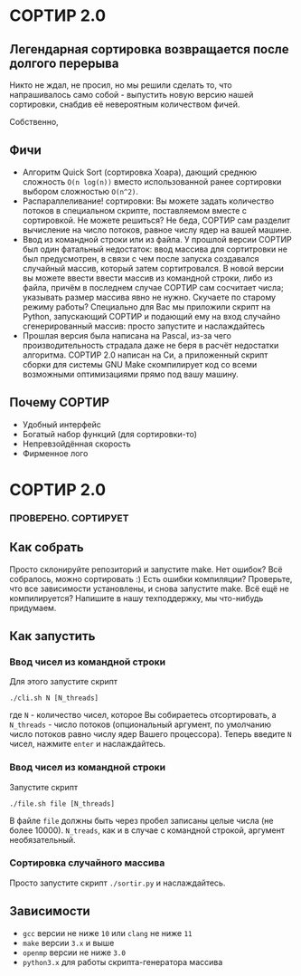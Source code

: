 # СОРТИР 2.0

## Легендарная сортировка возвращается после долгого перерыва

Никто не ждал, не просил, но мы решили сделать то, что напрашивалось само собой - 
выпустить новую версию нашей сортировки, снабдив её невероятным количеством фичей.

Собственно,

## Фичи
- Алгоритм Quick Sort (сортировка Хоара), дающий среднюю сложность `O(n log(n))`
 вместо использованной ранее сортировки выбором сложностью `O(n^2)`.
- Распараллеливание! сортировки: Вы можете задать количество потоков в специальном скрипте,
поставляемом вместе с сортировкой. Не можете решиться? Не беда, СОРТИР сам разделит вычисление на
число потоков, равное числу ядер на вашей машине.
- Ввод из командной строки или из файла. У прошлой версии СОРТИР был один фатальный недостаток:
ввод массива для сортитровки не был предусмотрен, в связи с чем после запуска создавался
случайный массив, который затем сортитровался. В новой версии вы можете ввести ввести массив
из командной строки, либо из файла, причём в последнем случае СОРТИР сам сосчитает числа;
указывать размер массива явно не нужно. Скучаете по старому режиму работы? Специально для Вас
мы приложили скрипт на Python, запускающий СОРТИР и подающий ему на вход случайно сгенерированный
массив: просто запустите и наслаждайтесь
- Прошлая версия была написана на Pascal, из-за чего производительность страдала даже не беря в
расчёт недостатки алгоритма. СОРТИР 2.0 написан на Си, а приложенный скрипт сборки для системы
GNU Make скомпилирует код со всеми возможными оптимизациями прямо под вашу машину.

## Почему СОРТИР
- Удобный интерфейс
- Богатый набор функций (для сортировки-то)
- Непревзойдённая скорость
- Фирменное лого


# СОРТИР 2.0
### ПРОВЕРЕНО. СОРТИРУЕТ

## Как собрать

Просто склонируйте репозиторий и запустите make. Нет ошибок? Всё собралось, можно сортировать :) Есть ошибки компиляции? Проверьте, что все зависимости установлены, и снова запустите make. Всё ещё не компилируется? Напишите в нашу техподдержку, мы что-нибудь придумаем.

## Как запустить

### Ввод чисел из командной строки 
Для этого запустите скрипт

`./cli.sh N [N_threads]`

где `N` - количество чисел, которое Вы собираетесь отсортировать, а `N_threads` - число потоков (опциональный аргумент, по умолчанию число потоков равно числу ядер Вашего процессора). Теперь введите `N` чисел, нажмите `enter` и наслаждайтесь.

### Ввод чисел из командной строки

Запустите скрипт

`./file.sh file [N_threads]`

В файле `file` должны быть через пробел записаны целые числа (не более 10000). `N_treads`, как и в случае с командной строкой, аргумент необязательный.

### Сортировка случайного массива

Просто запустите скрипт `./sortir.py` и наслаждайтесь.

## Зависимости

- `gcc`  версии не ниже `10` или `clang` не ниже `11`
- `make` версии `3.x` и выше
- `openmp` версии не ниже `3.0`
- `python3.x` для работы скрипта-генератора массива
